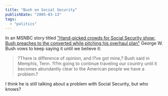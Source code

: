 ```yaml
---
title: "Bush on Social Security"
publishDate: "2005-03-13"
tags: 
  - "politics"
---
```


In an MSNBC story titled ["Hand-picked crowds for Social Security show: Bush preaches to the converted while pitching his overhaul plan"](http://www.msnbc.msn.com/id/7162162) George W. Bush vows to keep saying it until we believe it:

> ?There is difference of opinion, and I?ve got mine,? Bush said in Memphis, Tenn. ?I?m going to continue traveling our country until it becomes abundantly clear to the American people we have a problem.?

I think he is still talking about a problem with Social Security, but who knows?
